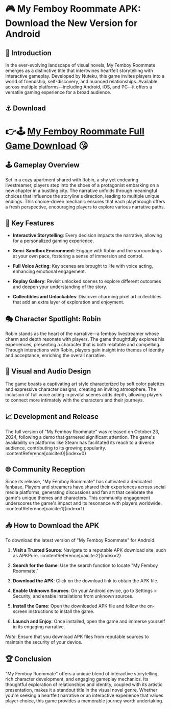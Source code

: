 # 🎮 My Femboy Roommate APK: Download the New Version for Android

## 📖 Introduction

In the ever-evolving landscape of visual novels, My Femboy Roommate emerges as a distinctive title that intertwines heartfelt storytelling with interactive gameplay. Developed by Nuteku, this game invites players into a world of friendship, self-discovery, and nuanced relationships. Available across multiple platforms—including Android, iOS, and PC—it offers a versatile gaming experience for a broad audience.
## ⚓ Download
# 👉🕹️ [My Femboy Roommate Full Game Download](https://apkbine.com/pt/my-femboy-roommate/) 😘
## 🕹️ Gameplay Overview

Set in a cozy apartment shared with Robin, a shy yet endearing livestreamer, players step into the shoes of a protagonist embarking on a new chapter in a bustling city. The narrative unfolds through meaningful choices that influence the storyline's direction, leading to multiple unique endings. This choice-driven mechanic ensures that each playthrough offers a fresh perspective, encouraging players to explore various narrative paths.

## 🎨 Key Features

- **Interactive Storytelling**: Every decision impacts the narrative, allowing for a personalized gaming experience.

- **Semi-Sandbox Environment**: Engage with Robin and the surroundings at your own pace, fostering a sense of immersion and control.

- **Full Voice Acting**: Key scenes are brought to life with voice acting, enhancing emotional engagement.

- **Replay Gallery**: Revisit unlocked scenes to explore different outcomes and deepen your understanding of the story.

- **Collectibles and Unlockables**: Discover charming pixel art collectibles that add an extra layer of exploration and enjoyment.

## 🎭 Character Spotlight: Robin

Robin stands as the heart of the narrative—a femboy livestreamer whose charm and depth resonate with players. The game thoughtfully explores his experiences, presenting a character that is both relatable and compelling. Through interactions with Robin, players gain insight into themes of identity and acceptance, enriching the overall narrative.

## 🎥 Visual and Audio Design

The game boasts a captivating art style characterized by soft color palettes and expressive character designs, creating an inviting atmosphere. The inclusion of full voice acting in pivotal scenes adds depth, allowing players to connect more intimately with the characters and their journeys.

## 📈 Development and Release

The full version of "My Femboy Roommate" was released on October 23, 2024, following a demo that garnered significant attention. The game's availability on platforms like Steam has facilitated its reach to a diverse audience, contributing to its growing popularity. :contentReference[oaicite:0]{index=0}

## 🌐 Community Reception

Since its release, "My Femboy Roommate" has cultivated a dedicated fanbase. Players and streamers have shared their experiences across social media platforms, generating discussions and fan art that celebrate the game's unique themes and characters. This community engagement underscores the game's impact and its resonance with players worldwide. :contentReference[oaicite:1]{index=1}

## 📥 How to Download the APK

To download the latest version of "My Femboy Roommate" for Android:

1. **Visit a Trusted Source**: Navigate to a reputable APK download site, such as APKPure. :contentReference[oaicite:2]{index=2}

2. **Search for the Game**: Use the search function to locate "My Femboy Roommate."

3. **Download the APK**: Click on the download link to obtain the APK file.

4. **Enable Unknown Sources**: On your Android device, go to Settings > Security, and enable installations from unknown sources.

5. **Install the Game**: Open the downloaded APK file and follow the on-screen instructions to install the game.

6. **Launch and Enjoy**: Once installed, open the game and immerse yourself in its engaging narrative.

*Note*: Ensure that you download APK files from reputable sources to maintain the security of your device.

## 🏆 Conclusion

"My Femboy Roommate" offers a unique blend of interactive storytelling, rich character development, and engaging gameplay mechanics. Its thoughtful exploration of relationships and identity, coupled with its artistic presentation, makes it a standout title in the visual novel genre. Whether you're seeking a heartfelt narrative or an interactive experience that values player choice, this game provides a memorable journey worth undertaking.

